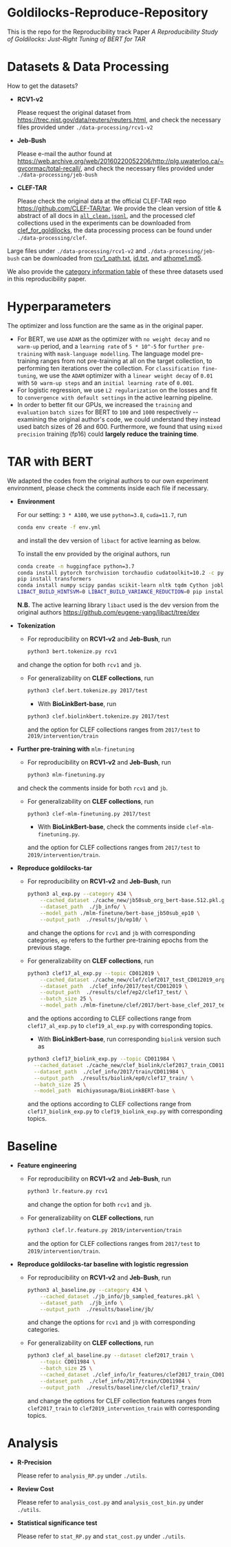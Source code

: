 # Goldilocks-Reproduce-Repository
This is the repo for the Reproducibility track Paper *A Reproducibility Study of Goldilocks: Just-Right Tuning of BERT for TAR*

# Datasets & Data Processing
How to get the datasets?
- **RCV1-v2**

  Please request the original dataset from https://trec.nist.gov/data/reuters/reuters.html, and check the necessary files provided under `./data-processing/rcv1-v2`
- **Jeb-Bush**
  
  Please e-mail the author found at https://web.archive.org/web/20160220052206/http://plg.uwaterloo.ca/~gvcormac/total-recall/, and check the necessary files provided under `./data-processing/jeb-bush`
- **CLEF-TAR**
  
  Please check the original data at the official CLEF-TAR repo https://github.com/CLEF-TAR/tar. 
We provide the clean version of title & abstract of all docs in [`all_clean.jsonl`](https://drive.google.com/file/d/1kppExc6Wo81sCPYI2hkSsxO-ekgD2Qcc/view?usp=drive_link), and the processed clef collections used in the experiments can be downloaded from [clef_for_goldilocks](https://drive.google.com/file/d/1HcrOgTjAPm0cP8kUq6wdMa1v6eaztPwD/view?usp=sharing), the data processing process can be found under `./data-processing/clef`.

Large files under `./data-processing/rcv1-v2` and `./data-processing/jeb-bush` can be downloaded from [rcv1_path.txt](https://drive.google.com/file/d/1lk5o0tezGumV6ySLUSW_ADj8X37E4Y0e/view?usp=sharing), [id.txt](https://drive.google.com/file/d/152Xfr3pTtH_RXtlEEmP6v_N5J2SRz3cS/view?usp=sharing), and [athome1.md5](https://drive.google.com/file/d/1I-035nLg5HIZaD9hDOh_D0ZRLqkkG9N8/view?usp=sharing).

We also provide the [category information table](https://docs.google.com/spreadsheets/d/1N6_CqRNxu1Cn9VHvDRwmfdMNToRsLh5LoBQo1glWBks/edit?usp=sharing) of these three datasets used in this reproducibility paper.
# Hyperparameters
  
The optimizer and loss function are the same as in the original paper. 
- For BERT, we use `ADAM` as the optimizer with `no weight decay` and `no warm-up` period, and a `learning rate` of `5 * 10^-5` for `further pre-training` with `mask-language modelling`. The language model pre-training ranges from not pre-training at all on the target collection, to performing ten iterations over the collection. For `classification fine-tuning`, we use the `ADAM` optimizer with a `linear weight decay` of `0.01` with `50 warm-up steps` and an `initial learning rate` of `0.001`.
- For logistic regression, we use `L2 regularization` on the losses and fit to `convergence with default settings` in the active learning pipeline.
- In order to better fit our GPUs, we increased the `training` and `evaluation` `batch sizes` for BERT to `100` and `1000` respectively -- examining the original author's code, we could understand they instead used batch sizes of 26 and 600. Furthermore, we found that using `mixed precision` training (fp16) could **largely reduce the training time**.

# TAR with BERT
We adapted the codes from the original authors to our own experiment environment, please check the comments inside each file if necessary. 
- **Environment**
  
  For our setting: `3 * A100`, we use `python=3.8`, `cuda=11.7`, run
  ```bash
  conda env create -f env.yml
  ```
  and install the dev version of `libact` for active learning as below.
  
  To install the env provided by the original authors, run
  ```bash
  conda create -n huggingface python=3.7
  conda install pytorch torchvision torchaudio cudatoolkit=10.2 -c pytorch
  pip install transformers
  conda install numpy scipy pandas scikit-learn nltk tqdm Cython joblib
  LIBACT_BUILD_HINTSVM=0 LIBACT_BUILD_VARIANCE_REDUCTION=0 pip install -e ~/repositories/libact
  ```
  **N.B.** The active learning library `libact` used is the dev version from the original authors https://github.com/eugene-yang/libact/tree/dev
- **Tokenization**
  
  - For reproducibility on **RCV1-v2** and **Jeb-Bush**, run
    
    ```bash
    python3 bert.tokenize.py rcv1
    ```
  and change the option for both `rcv1` and `jb`.
  
  - For generalizability on **CLEF collections**, run
    
    ```bash
    python3 clef.bert.tokenize.py 2017/test
    ```

    - With **BioLinkBert-base**, run
      
    ```bash
    python3 clef.biolinkbert.tokenize.py 2017/test
    ```
    and the option for CLEF collections ranges from `2017/test` to `2019/intervention/train`
  
- **Further pre-training with** `mlm-finetuning`
  
  - For reproducibility on **RCV1-v2** and **Jeb-Bush**, run
  
    ```bash
    python3 mlm-finetuning.py
    ```
  and check the comments inside for both `rcv1` and `jb`.
  
  - For generalizability on **CLEF collections**, run

    ```bash
    python3 clef-mlm-finetuning.py 2017/test
    ```
    - With **BioLinkBert-base**, check the comments inside `clef-mlm-finetuning.py`.
    
    and the option for CLEF collections ranges from `2017/test` to `2019/intervention/train`.
    
- **Reproduce goldilocks-tar**
  - For reproducibility on **RCV1-v2** and **Jeb-Bush**, run

    ```bash
    python3 al_exp.py --category 434 \
        --cached_dataset ./cache_new/jb50sub_org_bert-base.512.pkl.gz \
        --dataset_path  ./jb_info/ \
        --model_path ./mlm-finetune/bert-base_jb50sub_ep10 \
        --output_path  ./results/jb/ep10/ \
    ```
    and change the options for `rcv1` and `jb` with corresponding categories, `ep` refers to the further pre-training epochs from the previous stage. 
  - For generalizability on **CLEF collections**, run
    
    ```bash
    python3 clef17_al_exp.py --topic CD012019 \
        --cached_dataset ./cache_new/clef/clef2017_test_CD012019_org_bert-base.512.pkl.gz \
        --dataset_path  ./clef_info/2017/test/CD012019 \
        --output_path  ./results/clef/ep2/clef17_test/ \
        --batch_size 25 \
        --model_path ./mlm-finetune/clef/2017/bert-base_clef_2017_test_CD012019_ep2 \
    ```
    and the options according to CLEF collections range from `clef17_al_exp.py` to `clef19_al_exp.py` with corresponding topics.
    
    - With **BioLinkBert-base**, run corresponding `biolink` version such as 

    ```bash
    python3 clef17_biolink_exp.py --topic CD011984 \
      --cached_dataset ./cache_new/clef_biolink/clef2017_train_CD011984_biolink_bert-base.512.pkl.gz \
      --dataset_path  ./clef_info/2017/train/CD011984 \
      --output_path  ./results/biolink/ep0/clef17_train/ \
      --batch_size 25 \
      --model_path  michiyasunaga/BioLinkBERT-base \
    ```
    and the options according to CLEF collections range from `clef17_biolink_exp.py` to `clef19_biolink_exp.py` with corresponding topics.

# Baseline
- **Feature engineering**
  - For reproducibility on **RCV1-v2** and **Jeb-Bush**, run
    ```bash
    python3 lr.feature.py rcv1
    ```
    and change the option for both `rcv1` and `jb`.
    
  - For generalizability on **CLEF collections**, run
    ```bash
    python3 clef.lr.feature.py 2019/intervention/train
    ```
    and the option for CLEF collections ranges from `2017/test` to `2019/intervention/train`.
    
- **Reproduce goldilocks-tar baseline with logistic regression**
  - For reproducibility on **RCV1-v2** and **Jeb-Bush**, run
    ```bash
    python3 al_baseline.py --category 434 \
        --cached_dataset ./jb_info/jb_sampled_features.pkl \
        --dataset_path  ./jb_info \
        --output_path  ./results/baseline/jb/
    ```
    and change the options for `rcv1` and `jb` with corresponding categories.
    
  - For generalizability on **CLEF collections**, run
    ```bash
    python3 clef_al_baseline.py --dataset clef2017_train \
        --topic CD011984 \
        --batch_size 25 \
        --cached_dataset ./clef_info/lr_features/clef2017_train_CD011984_features.pkl \
        --dataset_path  ./clef_info/2017/train/CD011984 \
        --output_path  ./results/baseline/clef/clef17_train/
    ```
    and change the options for CLEF collection features ranges from `clef2017_train` to `clef2019_intervention_train` with corresponding topics.

# Analysis 
- **R-Precision**
  
  Please refer to `analysis_RP.py` under `./utils`.
- **Review Cost**
  
  Please refer to `analysis_cost.py` and `analysis_cost_bin.py` under `./utils`.
- **Statistical significance test**
  
  Please refer to `stat_RP.py` and `stat_cost.py` under `./utils`.
